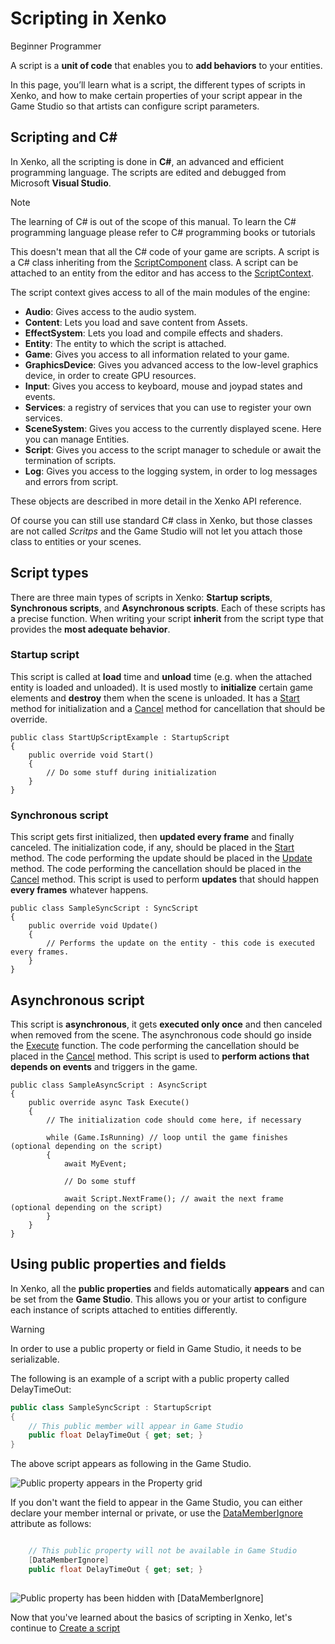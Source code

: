 # Scripting in Xenko

<span class="label label-doc-level">Beginner</span>
<span class="label label-doc-audience">Programmer</span>

A script is a **unit of code** that enables you to **add behaviors** to your entities. 

In this page, you’ll learn what is a script, the different types of scripts in Xenko, 
and how to make certain properties of your script appear in the Game Studio so that artists can configure script parameters.

## Scripting and C&#35;

In Xenko, all the scripting is done in **C#**, an advanced and efficient programming language.
The scripts are edited and debugged from Microsoft **Visual Studio**.

> [!NOTE]
> The learning of C# is out of the scope of this manual.
> To learn the C# programming language please refer to C# programming books or tutorials

This doesn't mean that all the C# code of your game are scripts.
A script is a C# class inheriting from the [ScriptComponent](xref:SiliconStudio.Xenko.Engine.ScriptComponent) class.
A script can be attached to an entity from the editor and has access to the [ScriptContext](xref:SiliconStudio.Xenko.Engine.IScriptContext).

The script context gives access to all of the main modules of the engine:
* **Audio**: Gives access to the audio system.
* **Content**: Lets you load and save content from Assets.
* **EffectSystem**: Lets you load and compile effects and shaders.
* **Entity**: The entity to which the script is attached.
* **Game**: Gives you access to all information related to your game.
* **GraphicsDevice**: Gives you advanced access to the low-level graphics device, in order to create GPU resources.
* **Input**: Gives you access to keyboard, mouse and joypad states and events.
* **Services**: a registry of services that you can use to register your own services.
* **SceneSystem**: Gives you access to the currently displayed scene. Here you can manage Entities.
* **Script**: Gives you access to the script manager to schedule or await the termination of scripts.
* **Log**: Gives you access to the logging system, in order to log messages and errors from script.

These objects are described in more detail in the Xenko API reference.

Of course you can still use standard C# class in Xenko, but those classes are not called *Scritps*
and the Game Studio will not let you attach those class to entities or your scenes.

## Script types

There are three main types of scripts in Xenko: **Startup scripts**, **Synchronous scripts**, and **Asynchronous scripts**. 
Each of these scripts has a precise function. 
When writing your script **inherit** from the script type that provides the **most adequate behavior**.

### Startup script

This script is called at **load** time and **unload** time (e.g. when the attached entity is loaded and unloaded). 
It is used mostly to **initialize** certain game elements and **destroy** them when the scene is unloaded. 
It has a [Start](xref:SiliconStudio.Xenko.Engine.StartupScript.Start) method for initialization and
a [Cancel](xref:SiliconStudio.Xenko.Engine.ScriptComponent.Cancel) method for cancellation that should be override.

```
public class StartUpScriptExample : StartupScript
{
	public override void Start()
	{
		// Do some stuff during initialization
	}
}
```

### Synchronous script

This script gets first initialized, then **updated every frame** and finally canceled.
The initialization code, if any, should be placed in the [Start](xref:SiliconStudio.Xenko.Engine.StartupScript.Start) method.
The code performing the update should be placed in the [Update](xref:SiliconStudio.Xenko.Engine.SyncScript.Update) method.
The code performing the cancellation should be placed in the [Cancel](xref:SiliconStudio.Xenko.Engine.ScriptComponent.Cancel) method.
This script is used to perform **updates** that should happen **every frames** whatever happens.

```
public class SampleSyncScript : SyncScript
{        
	public override void Update()
	{
		// Performs the update on the entity - this code is executed every frames.
	}
}
```

## Asynchronous script

This script is **asynchronous**, it gets **executed only once** and then canceled when removed from the scene.
The asynchronous code should go inside the [Execute](xref:SiliconStudio.Xenko.Engine.AsyncScript.Execute) function.
The code performing the cancellation should be placed in the [Cancel](xref:SiliconStudio.Xenko.Engine.ScriptComponent.Cancel) method.
This script is used to **perform actions that depends on events** and triggers in the game.

```
public class SampleAsyncScript : AsyncScript
{        
	public override async Task Execute() 
	{
		// The initialization code should come here, if necessary
		
		while (Game.IsRunning) // loop until the game finishes (optional depending on the script)
		{
			await MyEvent;

			// Do some stuff
			
			await Script.NextFrame(); // await the next frame (optional depending on the script)
		}
	}
}
```

## Using public properties and fields

In Xenko, all the **public properties** and fields automatically **appears** and can be set from the **Game Studio**.
This allows you or your artist to configure each instance of scripts attached to entities differently.

> [!WARNING] 
> In order to use a public property or field in Game Studio, it needs to be serializable. 

The following is an example of a script with a public property called DelayTimeOut:

```cs
public class SampleSyncScript : StartupScript
{
	// This public member will appear in Game Studio
	public float DelayTimeOut { get; set; }
}
```

The above script appears as following in the Game Studio.

![Public property appears in the Property grid](media/scripting-in-xenko-change-value-public-property.png)

If you don't want the field to appear in the Game Studio, you can either declare your member internal or private, or 
use the [DataMemberIgnore](xref:SiliconStudio.Core.DataMemberIgnoreAttribute) attribute as follows:

```cs

	// This public property will not be available in Game Studio
	[DataMemberIgnore]
	public float DelayTimeOut { get; set; }
	
```

![Public property has been hidden with ```[DataMemberIgnore]```](media/scripting-in-xenko-public-property-with-datamemberignore.png)
   
Now that you've learned about the basics of scripting in Xenko, let's continue to [Create a script](create-a-script.md)
 
